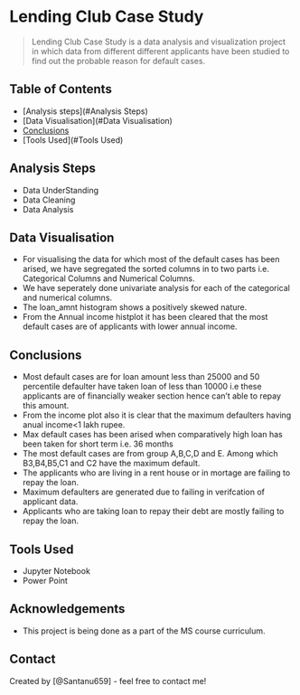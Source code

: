 # Lending Club Case Study
> Lending Club Case Study is a data analysis and visualization project in which data from different different applicants have been studied to find out the probable reason for default cases.


## Table of Contents
* [Analysis steps](#Analysis Steps)
* [Data Visualisation](#Data Visualisation)
* [Conclusions](#Conclusions)
* [Tools Used](#Tools Used)
<!-- You can include any other section that is pertinent to your problem -->

## Analysis Steps
- Data UnderStanding
- Data Cleaning
- Data Analysis 

<!-- You don't have to answer all the questions - just the ones relevant to your project. -->
## Data Visualisation
- For visualising the data for which most of the default cases has been arised, we have segregated the sorted columns in to two parts i.e. Categorical Columns and Numerical Columns.
- We have seperately done univariate analysis for each of the categorical and numerical 	 columns. 
- The loan_amnt histogram shows a positively skewed nature.
- From the Annual income histplot it has been cleared that the most default cases are of applicants with lower annual income.

## Conclusions
- Most default cases are for loan amount less than 25000 and 50 percentile defaulter have taken loan of less than 10000 i.e these applicants are of financially weaker section hence can’t able to repay this amount.
- From the income plot also it is clear that the maximum defaulters having anual income<1 lakh rupee.
- Max default cases has been arised when comparatively high loan has been taken for short term i.e. 36 months
- The most default cases are from group A,B,C,D and E. Among which B3,B4,B5,C1 and C2 have the maximum default. 
- The applicants who are living in a rent house or in mortage are failing to repay the loan.
- Maximum defaulters are generated due to failing in verifcation of applicant data.
- Applicants who are taking loan to repay their debt are mostly failing to repay the loan.

<!-- You don't have to answer all the questions - just the ones relevant to your project. -->


## Tools Used
- Jupyter Notebook
- Power Point

<!-- As the libraries versions keep on changing, it is recommended to mention the version of library used in this project -->

## Acknowledgements

- This project is being done as a part of the MS course curriculum.


## Contact
Created by [@Santanu659] - feel free to contact me!


<!-- Optional -->
<!-- ## License -->
<!-- This project is open source and available under the [... License](). -->

<!-- You don't have to include all sections - just the one's relevant to your project -->
